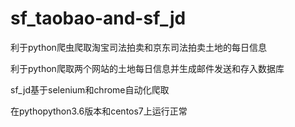 # sf_taobao-and-sf_jd
利于python爬虫爬取淘宝司法拍卖和京东司法拍卖土地的每日信息

利于python爬取两个网站的土地每日信息并生成邮件发送和存入数据库

sf_jd基于selenium和chrome自动化爬取

在pythopython3.6版本和centos7上运行正常
